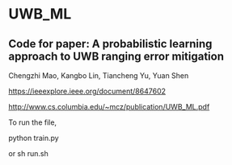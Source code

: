 # UWB_ML

## Code for paper: A probabilistic learning approach to UWB ranging error mitigation

Chengzhi Mao, Kangbo Lin, Tiancheng Yu, Yuan Shen

https://ieeexplore.ieee.org/document/8647602

http://www.cs.columbia.edu/~mcz/publication/UWB_ML.pdf

To run the file, 

python train.py

or sh run.sh
